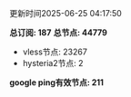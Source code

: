 更新时间2025-06-25 04:17:50

**总订阅: 187**
**总节点: 44779**
- vless节点: 23267
- hysteria2节点: 2

**google ping有效节点: 211**
